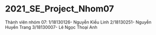 # 2021_SE_Project_Nhom07
Thành viên nhóm 07:
1/18130126- Nguyễn Kiều Linh
2/18130251- Nguyễn Huyền Trang
3/18130007- Lê Ngọc Thoại Anh
